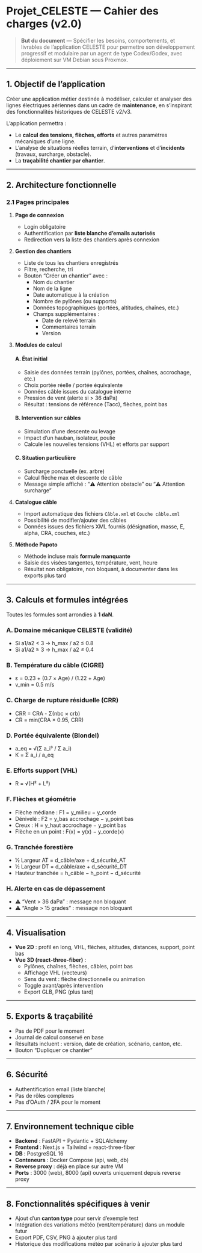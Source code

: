 # Projet_CELESTE — Cahier des charges (v2.0)

> **But du document** — Spécifier les besoins, comportements, et livrables de l’application CELESTE pour permettre son développement progressif et modulaire par un agent de type Codex/Godex, avec déploiement sur VM Debian sous Proxmox.

---

## 1. Objectif de l’application

Créer une application métier destinée à modéliser, calculer et analyser des lignes électriques aériennes dans un cadre de **maintenance**, en s’inspirant des fonctionnalités historiques de CELESTE v2/v3.

L’application permettra :
- Le **calcul des tensions, flèches, efforts** et autres paramètres mécaniques d’une ligne.
- L’analyse de situations réelles terrain, d’**interventions** et d’**incidents** (travaux, surcharge, obstacle).
- La **traçabilité chantier par chantier**.

---

## 2. Architecture fonctionnelle

### 2.1 Pages principales

1. **Page de connexion**
   - Login obligatoire
   - Authentification par **liste blanche d’emails autorisés**
   - Redirection vers la liste des chantiers après connexion

2. **Gestion des chantiers**
   - Liste de tous les chantiers enregistrés
   - Filtre, recherche, tri
   - Bouton “Créer un chantier” avec : 
     - Nom du chantier
     - Nom de la ligne
     - Date automatique à la création
     - Nombre de pylônes (ou supports)
     - Données topographiques (portées, altitudes, chaînes, etc.)
     - Champs supplémentaires :
       - Date de relevé terrain
       - Commentaires terrain
       - Version

3. **Modules de calcul**

   #### A. État initial
   - Saisie des données terrain (pylônes, portées, chaînes, accrochage, etc.)
   - Choix portée réelle / portée équivalente
   - Données câble issues du catalogue interne
   - Pression de vent (alerte si > 36 daPa)
   - Résultat : tensions de référence (Tacc), flèches, point bas

   #### B. Intervention sur câbles
   - Simulation d’une descente ou levage
   - Impact d’un hauban, isolateur, poulie
   - Calcule les nouvelles tensions (VHL) et efforts par support

   #### C. Situation particulière
   - Surcharge ponctuelle (ex. arbre)
   - Calcul flèche max et descente de câble
   - Message simple affiché : “⚠️ Attention obstacle” ou “⚠️ Attention surcharge”

4. **Catalogue câble**
   - Import automatique des fichiers `Câble.xml` et `Couche câble.xml`
   - Possibilité de modifier/ajouter des câbles
   - Données issues des fichiers XML fournis (désignation, masse, E, alpha, CRA, couches, etc.)

5. **Méthode Papoto**
   - Méthode incluse mais **formule manquante**
   - Saisie des visées tangentes, température, vent, heure
   - Résultat non obligatoire, non bloquant, à documenter dans les exports plus tard

---

## 3. Calculs et formules intégrées

Toutes les formules sont arrondies à **1 daN**.

### A. Domaine mécanique CELESTE (validité)
- Si a1/a2 < 3 → h_max / a2 ≤ 0.8
- Si a1/a2 ≥ 3 → h_max / a2 ≤ 0.4

### B. Température du câble (CIGRE)
- ε = 0.23 + (0.7 × Age) / (1.22 + Age)
- v_min = 0.5 m/s

### C. Charge de rupture résiduelle (CRR)
- CRR = CRA - Σ(nbc × crb)
- CR = min(CRA × 0.95, CRR)

### D. Portée équivalente (Blondel)
- a_eq = √(Σ a_i³ / Σ a_i)
- K = Σ a_i / a_eq

### E. Efforts support (VHL)
- R = √(H² + L²)

### F. Flèches et géométrie
- Flèche médiane : F1 = y_milieu − y_corde
- Dénivelé : F2 = y_bas accrochage − y_point bas
- Creux : H = y_haut accrochage − y_point bas
- Flèche en un point : F(x) = y(x) − y_corde(x)

### G. Tranchée forestière
- ½ Largeur AT = d_câble/axe + d_sécurité_AT
- ½ Largeur DT = d_câble/axe + d_sécurité_DT
- Hauteur tranchée = h_câble − h_point − d_sécurité

### H. Alerte en cas de dépassement
- ⚠️ “Vent > 36 daPa” : message non bloquant
- ⚠️ “Angle > 15 grades” : message non bloquant

---

## 4. Visualisation

- **Vue 2D** : profil en long, VHL, flèches, altitudes, distances, support, point bas
- **Vue 3D (react-three-fiber)** :
  - Pylônes, chaînes, flèches, câbles, point bas
  - Affichage VHL (vecteurs)
  - Sens du vent : flèche directionnelle ou animation
  - Toggle avant/après intervention
  - Export GLB, PNG (plus tard)

---

## 5. Exports & traçabilité

- Pas de PDF pour le moment
- Journal de calcul conservé en base
- Résultats incluent : version, date de création, scénario, canton, etc.
- Bouton “Dupliquer ce chantier”

---

## 6. Sécurité

- Authentification email (liste blanche)
- Pas de rôles complexes
- Pas d’OAuth / 2FA pour le moment

---

## 7. Environnement technique cible

- **Backend** : FastAPI + Pydantic + SQLAlchemy
- **Frontend** : Next.js + Tailwind + react-three-fiber
- **DB** : PostgreSQL 16
- **Conteneurs** : Docker Compose (api, web, db)
- **Reverse proxy** : déjà en place sur autre VM
- **Ports** : 3000 (web), 8000 (api) ouverts uniquement depuis reverse proxy

---

## 8. Fonctionnalités spécifiques à venir

- Ajout d’un **canton type** pour servir d’exemple test
- Intégration des variations météo (vent/température) dans un module futur
- Export PDF, CSV, PNG à ajouter plus tard
- Historique des modifications météo par scénario à ajouter plus tard